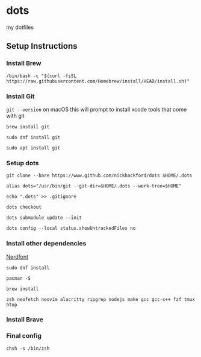 # dots
my dotfiles

## Setup Instructions

### Install Brew
`/bin/bash -c "$(curl -fsSL https://raw.githubusercontent.com/Homebrew/install/HEAD/install.sh)"`

### Install Git
`git --version` on macOS this will prompt to install xcode tools that come with git

`brew install git`

`sudo dnf install git`

`sudo apt install git`

### Setup dots
`git clone --bare https://www.github.com/nickhackford/dots $HOME/.dots`

`alias dots="/usr/bin/git --git-dir=$HOME/.dots --work-tree=$HOME"`

`echo ".dots" >> .gitignore`

`dots checkout`

`dots submodule update --init`

`dots config --local status.showUntrackedFiles no`


### Install other dependencies
[Nerdfont](https://www.nerdfonts.com/)

`sudo dnf install`

`pacman -S`

`brew install`

`zsh neofetch neovim alacritty ripgrep nodejs make gcc gcc-c++ fzf tmux btop`

### Install Brave

### Final config

`chsh -s /bin/zsh`
